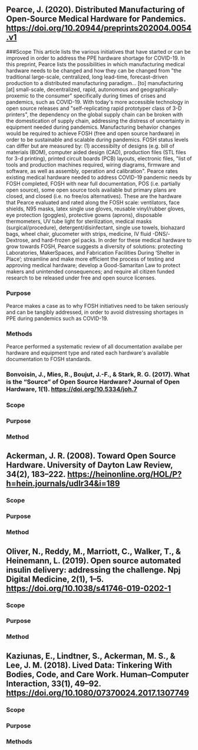 ## Pearce, J. (2020). Distributed Manufacturing of Open-Source Medical Hardware for Pandemics. https://doi.org/10.20944/preprints202004.0054.v1</h2>
	
###Scope
This article lists the various initiatives that have started or can be improved in order to address the PPE hardware shortage for COVID-19. In this preprint, Pearce lists the possibilities in which manufacturing medical hardware needs to be changed and how they can be changed from "the traditional large-scale, centralized, long lead-time, forecast-driven production to a distributed manufacturing paradigm... [to] manufacturing [at] small-scale, decentralized, rapid, autonomous and geographically-proxemic to the consumer" specifically during times of crises and pandemics, such as COVID-19. With today's more accessible technology in open source releases and "self-replicating rapid prototyper class of 3-D printers", the dependency on the global supply chain can  be broken with the domestication of supply chain, addressing the distress of uncertainty in equipment needed during pandemics. Manufacturing behavior changes would be required to achieve FOSH (free and open source hardware) in order to be sustainable and scalable during pandemics. FOSH status levels can differ but are measured by: (1) accessibilty of designs (e.g. bill of materials (BOM), computer aided design (CAD), production files (STL files for 3-d printing), printed circuit boards (PCB) layouts, electronic files, "list of tools and production machines required, wiring diagrams, firmware and software, as well as assembly, operation and calibration". Pearce rates existing medical hardware needed to address COVID-19 pandemic needs by FOSH completed, FOSH with near full documentation, POS (i.e. partially open source), some open source tools available but primary plans are closed, and closed (i.e. no free/os alternatives). These are the hardware that Pearce evaluated and rated along the FOSH scale: ventilators, face shields, N95 masks, latex single use gloves, reusable vinyl/rubber gloves, eye protection (goggles), protective gowns (aprons), disposable thermometers, UV tube light for sterilization, medical masks (surgical/procedure), detergent/disinfectant, single use towels, biohazard bags, wheel chair, glucometer with strips, medicine, IV fluid -DNS/-Dextrose, and hard-frozen gel packs. In order for these medical hardware to grow towards FOSH, Pearce suggests a diversity of solutions: protecting Laboratories, MakerSpaces, and Fabrication Facilities During ‘Shelter in Place’; streamline and make more efficient the process of testing and approving medical hardware; develop a Good-Samaritan Law to protect makers and unintended consequences; and require all citizen funded research to be released under free and open source licenses.

### Purpose
Pearce makes a case as to why FOSH initiatives need to be taken seriously and can be tangibly addressed, in order to avoid distressing shortages in PPE during pandemics such as COVID-19.
	
### Methods
Pearce performed a systematic review of all documentation availabe per hardware and equipment type and rated each hardware's available documentation to FOSH standards.</p>
	
### Bonvoisin, J., Mies, R., Boujut, J.-F., & Stark, R. G. (2017). What is the “Source” of Open Source Hardware? Journal of Open Hardware, 1(1). https://doi.org/10.5334/joh.7

### Scope
### Purpose
### Method

## Ackerman, J. R. (2008). Toward Open Source Hardware. University of Dayton Law Review, 34(2), 183–222. https://heinonline.org/HOL/P?h=hein.journals/udlr34&i=189</h2>
	
### Scope
### Purpose
### Method
	
## Oliver, N., Reddy, M., Marriott, C., Walker, T., & Heinemann, L. (2019). Open source automated insulin delivery: addressing the challenge. Npj Digital Medicine, 2(1), 1–5. https://doi.org/10.1038/s41746-019-0202-1</h2>
	
### Scope
### Purpose
### Method
	
## Kaziunas, E., Lindtner, S., Ackerman, M. S., & Lee, J. M. (2018). Lived Data: Tinkering With Bodies, Code, and Care Work. Human–Computer Interaction, 33(1), 49–92. https://doi.org/10.1080/07370024.2017.1307749</h2>
	
### Scope
### Purpose
### Methods
	
